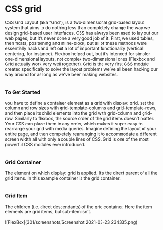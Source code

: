 # CSS grid
 CSS Grid Layout (aka “Grid”), is a two-dimensional grid-based layout system that aims to do nothing less than completely change the way we design grid-based user interfaces. CSS has always been used to lay out our web pages, but it’s never done a very good job of it. First, we used tables, then floats, positioning and inline-block, but all of these methods were essentially hacks and left out a lot of important functionality (vertical centering, for instance). Flexbox helped out, but it’s intended for simpler one-dimensional layouts, not complex two-dimensional ones (Flexbox and Grid actually work very well together). Grid is the very first CSS module created specifically to solve the layout problems we’ve all been hacking our way around for as long as we’ve been making websites.
<br>
<br>

### To Get Started
 you have to define a container element as a grid with display: grid, set the column and row sizes with grid-template-columns and grid-template-rows, and then place its child elements into the grid with grid-column and grid-row. Similarly to flexbox, the source order of the grid items doesn’t matter. Your CSS can place them in any order, which makes it super easy to rearrange your grid with media queries. Imagine defining the layout of your entire page, and then completely rearranging it to accommodate a different screen width all with only a couple lines of CSS. Grid is one of the most powerful CSS modules ever introduced.
<br>
<br>
### Grid Container
The element on which display: grid is applied. It’s the direct parent of all the grid items. In this example container is the grid container.
<br>
<br>
### Grid Item
The children (i.e. direct descendants) of the grid container. Here the item elements are grid items, but sub-item isn’t.
<br>
<br>
![FlexBox](301/screenshots/Screenshot 2021-03-23 234335.png)
